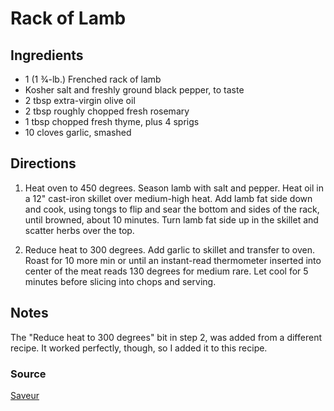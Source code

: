 # Rack of Lamb

## Ingredients

- 1 (1 3⁄4-lb.) Frenched rack of lamb
- Kosher salt and freshly ground black pepper, to taste
- 2 tbsp extra-virgin olive oil
- 2 tbsp roughly chopped fresh rosemary
- 1 tbsp chopped fresh thyme, plus 4 sprigs
- 10 cloves garlic, smashed

## Directions

1. Heat oven to 450 degrees. Season lamb with salt and pepper. Heat oil in a 12"
   cast-iron skillet over medium-high heat. Add lamb fat side down and cook,
   using tongs to flip and sear the bottom and sides of the rack, until
   browned, about 10 minutes. Turn lamb fat side up in the skillet and scatter
   herbs over the top.

1. Reduce heat to 300 degrees. Add garlic to skillet and transfer to oven.
   Roast for 10 more min or until an instant-read thermometer inserted into
   center of the meat reads 130 degrees for medium rare. Let cool for 5 minutes
   before slicing into chops and serving.

## Notes

The "Reduce heat to 300 degrees" bit in step 2, was added from a different
recipe. It worked perfectly, though, so I added it to this recipe.

### Source

[Saveur](https://www.saveur.com/rack-of-lamb-with-rosemary-and-thyme-recipe/)
